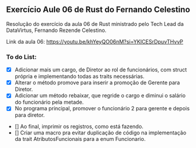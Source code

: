 ## Exercício Aule 06 de Rust do Fernando Celestino

Resolução do exercício da aula 06 de Rust ministrado pelo Tech Lead da DataVirtus, Fernando Rezende Celestino.

Link da aula 06: https://youtu.be/khYeyQO06nM?si=YKICESrDpuvTHvvP

### To do List:

- [x] Adicionar mais um cargo, de Diretor ao rol de funcionários, com struct própria e implementando todas as traits necessárias.
- [x] Alterar o método promove para inserir a promoção de Gerente para Diretor.
- [x] Adicionar um método rebaixar, que regride o cargo e diminui o salário do funcionário pela metade.
- [x] No programa principal, promover o funcionário 2 para gerente e depois para diretor.
- [] Ao final, imprimir os registros, como está fazendo.
- [] Criar uma macro pra evitar duplicação de código na implementação da trait AtributosFuncionais para a enum Funcionario.